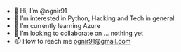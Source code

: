 - 👋 Hi, I’m @ognir91
- 👀 I’m interested in Python, Hacking and Tech in general
- 🌱 I’m currently learning Azure
- 💞️ I’m looking to collaborate on ... nothing yet
- 📫 How to reach me ognir91@gmail.com

<!---
ognir91/ognir91 is a ✨ special ✨ repository because its `README.md` (this file) appears on your GitHub profile.
You can click the Preview link to take a look at your changes.
--->
